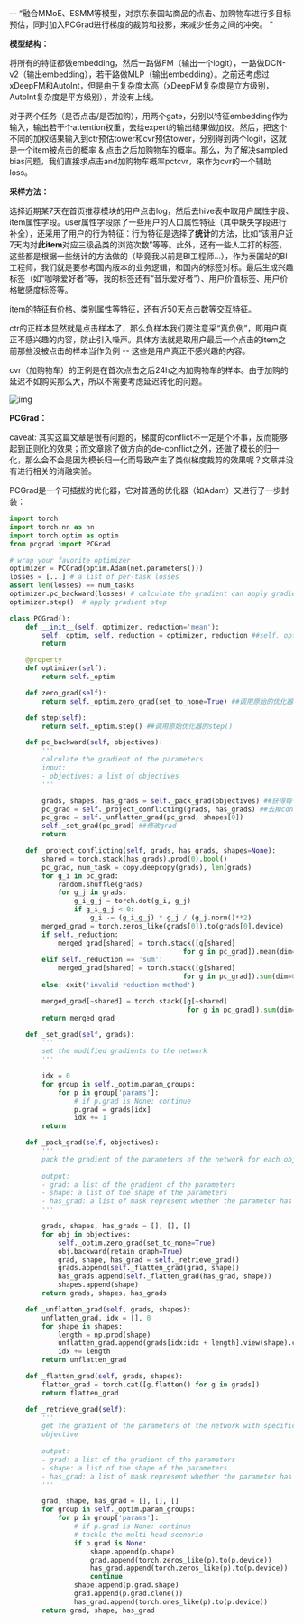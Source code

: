 

-- “融合MMoE、ESMM等模型，对京东泰国站商品的点击、加购物车进行多目标预估，同时加入PCGrad进行梯度的裁剪和投影，来减少任务之间的冲突。 ”



**模型结构：**

将所有的特征都做embedding，然后一路做FM（输出一个logit），一路做DCN-v2（输出embedding），若干路做MLP（输出embedding）。之前还考虑过xDeepFM和AutoInt，但是由于复杂度太高（xDeepFM复杂度是立方级别，AutoInt复杂度是平方级别），并没有上线。

对于两个任务（是否点击/是否加购），用两个gate，分别以特征embedding作为输入，输出若干个attention权重，去给expert的输出结果做加权。然后，把这个不同的加权结果输入到ctr预估tower和cvr预估tower，分别得到两个logit，这就是一个item被点击的概率 & 点击之后加购物车的概率。那么，为了解决sampled bias问题，我们直接求点击and加购物车概率pctcvr，来作为cvr的一个辅助loss。

**采样方法：**

选择近期某7天在首页推荐模块的用户点击log，然后去hive表中取用户属性字段、item属性字段。user属性字段除了一些用户的人口属性特征（其中缺失字段进行补全），还采用了用户的行为特征：行为特征是选择了**统计**的方法，比如“该用户近7天内对**此item**对应三级品类的浏览次数”等等。此外，还有一些人工打的标签，这些都是根据一些统计的方法做的（毕竟我以前是BI工程师...），作为泰国站的BI工程师，我们就是要参考国内版本的业务逻辑，和国内的标签对标。最后生成兴趣标签（如“咖啡爱好者”等，我的标签还有“音乐爱好者”）、用户价值标签、用户价格敏感度标签等。

item的特征有价格、类别属性等特征，还有近50天点击数等交互特征。

ctr的正样本显然就是点击样本了，那么负样本我们要注意采“真负例”，即用户真正不感兴趣的内容，防止引入噪声。具体方法就是取用户最后一个点击的item之前那些没被点击的样本当作负例 -- 这些是用户真正不感兴趣的内容。

cvr（加购物车）的正例是在首次点击之后24h之内加购物车的样本。由于加购的延迟不如购买那么大，所以不需要考虑延迟转化的问题。

![img](https://pic2.zhimg.com/80/v2-9354ebae61c647c4ca050e30aeabd315_1440w.png)

**PCGrad：**

caveat: 其实这篇文章是很有问题的，梯度的conflict不一定是个坏事，反而能够起到正则化的效果；而文章除了做方向的de-conflict之外，还做了模长的归一化，那么会不会是因为模长归一化而导致产生了类似梯度裁剪的效果呢？文章并没有进行相关的消融实验。

PCGrad是一个可插拔的优化器，它对普通的优化器（如Adam）又进行了一步封装：

```python
import torch
import torch.nn as nn
import torch.optim as optim
from pcgrad import PCGrad

# wrap your favorite optimizer
optimizer = PCGrad(optim.Adam(net.parameters())) 
losses = [...] # a list of per-task losses
assert len(losses) == num_tasks
optimizer.pc_backward(losses) # calculate the gradient can apply gradient modification
optimizer.step()  # apply gradient step
```

```python
class PCGrad():
    def __init__(self, optimizer, reduction='mean'):
        self._optim, self._reduction = optimizer, reduction ##self._optim就是原本的优化器
        return

    @property
    def optimizer(self):
        return self._optim

    def zero_grad(self):
        return self._optim.zero_grad(set_to_none=True) ##调用原始的优化器进行zero_grad()

    def step(self):
        return self._optim.step() ##调用原始优化器的step()

    def pc_backward(self, objectives):
        '''
        calculate the gradient of the parameters
        input:
        - objectives: a list of objectives
        '''

        grads, shapes, has_grads = self._pack_grad(objectives) ##获得每个task对应loss的梯度
        pc_grad = self._project_conflicting(grads, has_grads) ##去掉conflict的部分，同时做了梯度裁剪
        pc_grad = self._unflatten_grad(pc_grad, shapes[0])
        self._set_grad(pc_grad) ##修改grad
        return

    def _project_conflicting(self, grads, has_grads, shapes=None):
        shared = torch.stack(has_grads).prod(0).bool()
        pc_grad, num_task = copy.deepcopy(grads), len(grads)
        for g_i in pc_grad:
            random.shuffle(grads)
            for g_j in grads:
                g_i_g_j = torch.dot(g_i, g_j)
                if g_i_g_j < 0:
                    g_i -= (g_i_g_j) * g_j / (g_j.norm()**2)
        merged_grad = torch.zeros_like(grads[0]).to(grads[0].device)
        if self._reduction:
            merged_grad[shared] = torch.stack([g[shared]
                                           for g in pc_grad]).mean(dim=0)
        elif self._reduction == 'sum':
            merged_grad[shared] = torch.stack([g[shared]
                                           for g in pc_grad]).sum(dim=0)
        else: exit('invalid reduction method')

        merged_grad[~shared] = torch.stack([g[~shared]
                                            for g in pc_grad]).sum(dim=0)
        return merged_grad

    def _set_grad(self, grads):
        '''
        set the modified gradients to the network
        '''

        idx = 0
        for group in self._optim.param_groups:
            for p in group['params']:
                # if p.grad is None: continue
                p.grad = grads[idx]
                idx += 1
        return

    def _pack_grad(self, objectives):
        '''
        pack the gradient of the parameters of the network for each objective
        
        output:
        - grad: a list of the gradient of the parameters
        - shape: a list of the shape of the parameters
        - has_grad: a list of mask represent whether the parameter has gradient
        '''

        grads, shapes, has_grads = [], [], []
        for obj in objectives:
            self._optim.zero_grad(set_to_none=True)
            obj.backward(retain_graph=True)
            grad, shape, has_grad = self._retrieve_grad()
            grads.append(self._flatten_grad(grad, shape))
            has_grads.append(self._flatten_grad(has_grad, shape))
            shapes.append(shape)
        return grads, shapes, has_grads

    def _unflatten_grad(self, grads, shapes):
        unflatten_grad, idx = [], 0
        for shape in shapes:
            length = np.prod(shape)
            unflatten_grad.append(grads[idx:idx + length].view(shape).clone())
            idx += length
        return unflatten_grad

    def _flatten_grad(self, grads, shapes):
        flatten_grad = torch.cat([g.flatten() for g in grads])
        return flatten_grad

    def _retrieve_grad(self):
        '''
        get the gradient of the parameters of the network with specific 
        objective
        
        output:
        - grad: a list of the gradient of the parameters
        - shape: a list of the shape of the parameters
        - has_grad: a list of mask represent whether the parameter has gradient
        '''

        grad, shape, has_grad = [], [], []
        for group in self._optim.param_groups:
            for p in group['params']:
                # if p.grad is None: continue
                # tackle the multi-head scenario
                if p.grad is None:
                    shape.append(p.shape)
                    grad.append(torch.zeros_like(p).to(p.device))
                    has_grad.append(torch.zeros_like(p).to(p.device))
                    continue
                shape.append(p.grad.shape)
                grad.append(p.grad.clone())
                has_grad.append(torch.ones_like(p).to(p.device))
        return grad, shape, has_grad

```

